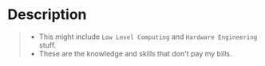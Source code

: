 # Description

> - This might include `Low Level Computing` and `Hardware Engineering` stuff.
> - These are the knowledge and skills that don't pay my bills.
